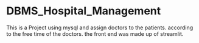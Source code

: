 # DBMS_Hospital_Management
This is a Project using mysql and assign doctors to the patients. according to the free time of the doctors. the front end was made up of streamlit.
